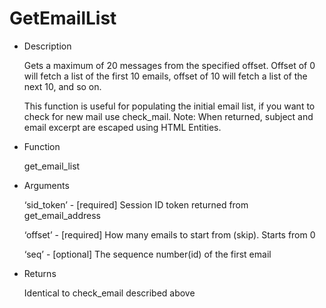 GetEmailList
============

-	Description

	Gets a maximum of 20 messages from the specified offset. Offset of 0 will fetch a list of the first 10 emails, offset of 10 will fetch a list of the next 10, and so on.

	This function is useful for populating the initial email list, if you want to check for new mail use check_mail. Note: When returned, subject and email excerpt are escaped using HTML Entities.

-	Function

	get_email_list

-	Arguments

	‘sid_token’ - [required] Session ID token returned from get_email_address

	‘offset’ - [required] How many emails to start from (skip). Starts from 0

	‘seq’ - [optional] The sequence number(id) of the first email

-	Returns

	Identical to check_email described above
